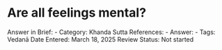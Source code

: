 # Are all feelings mental?

Answer in Brief: -
 Category: Khanda
Sutta References: -
Answer: -
Tags: Vedanā
Date Entered: March 18, 2025
Review Status: Not started